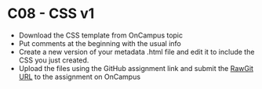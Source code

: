 # C08 - CSS v1

* Download the CSS template from OnCampus topic
* Put comments at the beginning with the usual info
* Create a new version of your metadata .html file and edit it to include the CSS you just created.
* Upload the files using the GitHub assignment link and submit the [RawGit URL](https://rawgit.com/) to the assignment on OnCampus
